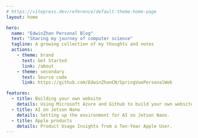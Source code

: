 ```yaml
---
# https://vitepress.dev/reference/default-theme-home-page
layout: home

hero:
  name: "EdwinZhan Personal Blog"
  text: "Sharing my journey of computer science"
  tagline: A growing collection of my thoughts and notes
  actions:
    - theme: brand
      text: Get Started
      link: /about
    - theme: secondary
      text: Source code
      link: https://github.com/EdwinZhanCN/SpringVuePersonalWeb

features:
  - title: Building your own website
    details: Using Microsoft Azure and Github to build your own website.
  - title: AI on Jetson Nano
    details: Setting up the environment for AI on Jetson Nano.
  - title: Apple products
    details: Product Usage Insights from a Ten-Year Apple User.
---
```


